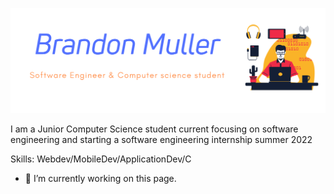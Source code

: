 ![](https://raw.githubusercontent.com/Commando-Brando/Commando-Brando/f68e6290c3452e160131bfe206cd8c84de1fbbad/Stand%20proud..svg)

I am a Junior Computer Science student current focusing on software engineering and starting a software engineering internship summer 2022

Skills: Webdev/MobileDev/ApplicationDev/C

- 🔭 I’m currently working on this page. 






<!--
**Commando-Brando/Commando-Brando** is a ✨ _special_ ✨ repository because its `README.md` (this file) appears on your GitHub profile.

Here are some ideas to get you started:

- 🔭 I’m currently working on ...
- 🌱 I’m currently learning ...
- 👯 I’m looking to collaborate on ...
- 🤔 I’m looking for help with ...
- 💬 Ask me about ...
- 📫 How to reach me: ...
- 😄 Pronouns: ...
- ⚡ Fun fact: ...
-->
